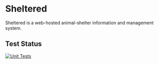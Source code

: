 # Sheltered

Sheltered is a web-hosted animal-shelter information and management system.

## Test Status

[![Unit Tests](https://github.com/mtdunlap/Sheltered/actions/workflows/dotnet-unit-tests.yml/badge.svg)](https://github.com/mtdunlap/Sheltered/actions/workflows/dotnet-unit-tests.yml)